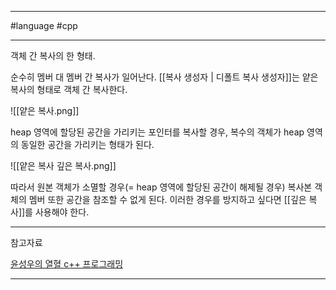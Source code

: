 
---

#language #cpp

---

객체 간 복사의 한 형태.

순수히 멤버 대 멤버 간 복사가 일어난다. [[복사 생성자 | 디폴트 복사 생성자]]는 얕은 복사의 형태로 객체 간 복사한다.

![[얕은 복사.png]]

heap 영역에 할당된 공간을 가리키는 포인터를 복사할 경우, 복수의 객체가 heap 영역의 동일한 공간을 가리키는 형태가 된다.

![[얕은 복사 깊은 복사.png]]

따라서 원본 객체가 소멸할 경우(= heap 영역에 할당된 공간이 해제될 경우) 복사본 객체의 멤버 또한 공간을 참조할 수 없게 된다. 이러한 경우를 방지하고 싶다면 [[깊은 복사]]를 사용해야 한다.

---

참고자료

[윤성우의 열혈 c++ 프로그래밍](https://product.kyobobook.co.kr/detail/S000001589147)

---